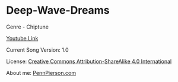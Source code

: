 # Deep-Wave-Dreams
Genre - Chiptune

[Youtube Link](https://www.youtube.com/watch?v=QUQl7muecpo&list=PLye9mcKwe2zy3KW8uK_3F7HVMjJjdqSqU&index=34)

Current Song Version: 1.0

License: [Creative Commons Attribution-ShareAlike 4.0 International](http://creativecommons.org/licenses/by-sa/4.0/)

About me: [PennPierson.com](http://pennpierson.com/about.php)